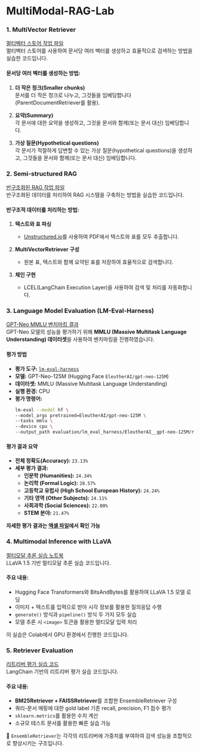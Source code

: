 # MultiModal-RAG-Lab

### 1. MultiVector Retriever

[멀티벡터 스토어 작업 파일](notebooks/multivector_retriever.ipynb)  
멀티벡터 스토어를 사용하여 문서당 여러 벡터를 생성하고 효율적으로 검색하는 방법을 실습한 코드입니다.

#### 문서당 여러 벡터를 생성하는 방법:

1. **더 작은 청크(Smaller chunks)**  
   문서를 더 작은 청크로 나누고, 그것들을 임베딩합니다 (ParentDocumentRetriever를 활용).

2. **요약(Summary)**  
   각 문서에 대한 요약을 생성하고, 그것을 문서와 함께(또는 문서 대신) 임베딩합니다.

3. **가상 질문(Hypothetical questions)**  
   각 문서가 적절하게 답변할 수 있는 가상 질문(hypothetical questions)을 생성하고, 그것들을 문서와 함께(또는 문서 대신) 임베딩합니다.

### 2. Semi-structured RAG

[반구조화된 RAG 작업 파일](notebooks/semi_structed_RAG.ipynb)  
반구조화된 데이터를 처리하여 RAG 시스템을 구축하는 방법을 실습한 코드입니다.

#### 반구조적 데이터를 처리하는 방법:

1. **텍스트와 표 파싱**

   - [Unstructured.io](https://unstructured.io/)를 사용하여 PDF에서 텍스트와 표를 모두 추출합니다.

2. **MultiVectorRetriever 구성**

   - 원본 표, 텍스트와 함께 요약된 표를 저장하여 효율적으로 검색합니다.

3. **체인 구현**
   - LCEL(LangChain Execution Layer)을 사용하여 검색 및 처리를 자동화합니다.

### 3. Language Model Evaluation (LM-Eval-Harness)

[GPT-Neo MMLU 벤치마킹 결과](evaluation/excel/EleutherAI__gpt-neo-125M/output.xlsx)  
GPT-Neo 모델의 성능을 평가하기 위해 **MMLU (Massive Multitask Language Understanding) 데이터셋**을 사용하여 벤치마킹을 진행하였습니다.

#### 평가 방법
- **평가 도구:** [`lm-eval-harness`](https://github.com/EleutherAI/lm-evaluation-harness)  
- **모델:** GPT-Neo-125M (Hugging Face `EleutherAI/gpt-neo-125M`)  
- **데이터셋:** MMLU (Massive Multitask Language Understanding)  
- **실행 환경:** CPU  
- **평가 명령어:**
  ```bash
  lm-eval --model hf \
  --model_args pretrained=EleutherAI/gpt-neo-125M \
  --tasks mmlu \
  --device cpu \
  --output_path evaluation/lm_eval_harness/EleutherAI__gpt-neo-125M/results.json
  ```

#### 평가 결과 요약
- **전체 정확도(Accuracy):** `23.13%`
- **세부 평가 결과:**  
  - **인문학 (Humanities):** `24.34%`
  - **논리학 (Formal Logic):** `28.57%`
  - **고등학교 유럽사 (High School European History):** `24.24%`
  - **기타 영역 (Other Subjects):** `24.11%`
  - **사회과학 (Social Sciences):** `22.00%`
  - **STEM 분야:** `21.47%`

**자세한 평가 결과는 [엑셀 파일](evaluation/excel/EleutherAI__gpt-neo-125M/output.xlsx)에서 확인 가능**

### 4. Multimodal Inference with LLaVA

[멀티모달 추론 실습 노트북](notebooks/llava/kt_ku_llava.ipynb)  
LLaVA 1.5 기반 멀티모달 추론 실습 코드입니다.

#### 주요 내용:
- Hugging Face Transformers와 BitsAndBytes를 활용하여 LLaVA 1.5 모델 로딩
- 이미지 + 텍스트를 입력으로 받아 시각 정보를 활용한 질의응답 수행
- `generate()` 방식과 `pipeline()` 방식 두 가지 모두 실습
- 모델 추론 시 `<image>` 토큰을 활용한 멀티모달 입력 처리

이 실습은 Colab에서 GPU 환경에서 진행한 코드입니다.

### 5. Retriever Evaluation

[리트리버 평가 실습 코드](evaluation/scripts/evaluate.py)  
LangChain 기반의 리트리버 평가 실습 코드입니다.

#### 주요 내용:
- **BM25Retriever + FAISSRetriever**를 조합한 EnsembleRetriever 구성
- 쿼리-문서 매핑에 대한 gold label 기준 recall, precision, F1 점수 평가
- `sklearn.metrics`를 활용한 수치 계산
- 소규모 테스트 문서를 활용한 빠른 실습 가능

📌 `EnsembleRetriever`는 각각의 리트리버에 가중치를 부여하여 검색 성능을 조합적으로 향상시키는 구조입니다.
